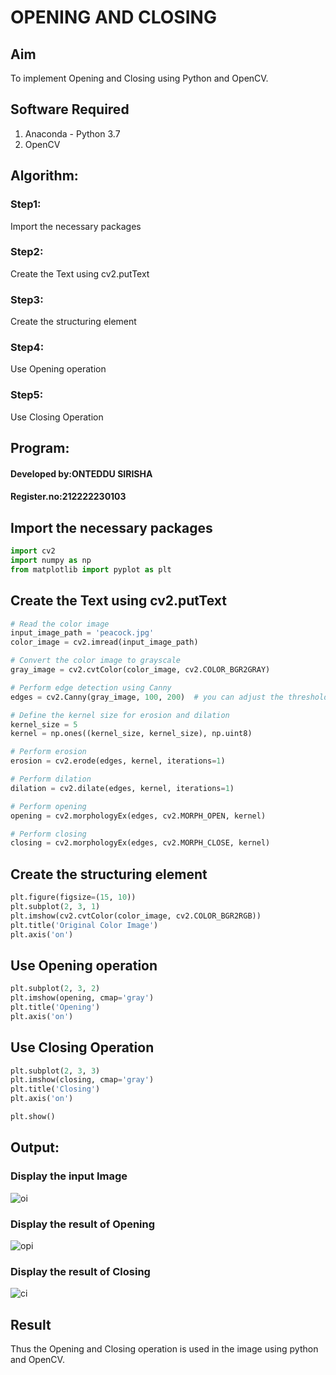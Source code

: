 # OPENING AND CLOSING

## Aim
To implement Opening and Closing using Python and OpenCV.

## Software Required

1. Anaconda - Python 3.7
2. OpenCV

## Algorithm:
### Step1:
Import the necessary packages

### Step2:
Create the Text using cv2.putText

### Step3:
Create the structuring element

### Step4:
Use Opening operation

### Step5:
Use Closing Operation
 
## Program:
#### Developed by:ONTEDDU SIRISHA
#### Register.no:212222230103
## Import the necessary packages

```python
import cv2
import numpy as np
from matplotlib import pyplot as plt
```
## Create the Text using cv2.putText

```python
# Read the color image
input_image_path = 'peacock.jpg'
color_image = cv2.imread(input_image_path)

# Convert the color image to grayscale
gray_image = cv2.cvtColor(color_image, cv2.COLOR_BGR2GRAY)

# Perform edge detection using Canny
edges = cv2.Canny(gray_image, 100, 200)  # you can adjust the thresholds as needed

# Define the kernel size for erosion and dilation
kernel_size = 5
kernel = np.ones((kernel_size, kernel_size), np.uint8)

# Perform erosion
erosion = cv2.erode(edges, kernel, iterations=1)

# Perform dilation
dilation = cv2.dilate(edges, kernel, iterations=1)

# Perform opening
opening = cv2.morphologyEx(edges, cv2.MORPH_OPEN, kernel)

# Perform closing
closing = cv2.morphologyEx(edges, cv2.MORPH_CLOSE, kernel)
```


## Create the structuring element

```python
plt.figure(figsize=(15, 10))
plt.subplot(2, 3, 1)
plt.imshow(cv2.cvtColor(color_image, cv2.COLOR_BGR2RGB))
plt.title('Original Color Image')
plt.axis('on')
```


## Use Opening operation

```python
plt.subplot(2, 3, 2)
plt.imshow(opening, cmap='gray')
plt.title('Opening')
plt.axis('on')
```



## Use Closing Operation

```python
plt.subplot(2, 3, 3)
plt.imshow(closing, cmap='gray')
plt.title('Closing')
plt.axis('on')

plt.show()

```
## Output:
### Display the input Image

![oi](https://github.com/JananiSoundararajan/OPENING--AND-CLOSING/assets/119477549/714739ae-6d72-4dd0-9fb7-71af939f2f2b)

### Display the result of Opening

![opi](https://github.com/JananiSoundararajan/OPENING--AND-CLOSING/assets/119477549/ed78bee0-8402-4702-91d5-af73fd030af4)

### Display the result of Closing

![ci](https://github.com/JananiSoundararajan/OPENING--AND-CLOSING/assets/119477549/288a27cf-4cdf-459f-8fb9-504eecce1362)

## Result
Thus the Opening and Closing operation is used in the image using python and OpenCV.
